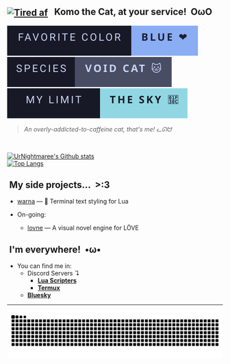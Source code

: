 ## [<img src="./assets/cat.png" width="80" heigth="80" align="center" alt="Tired af">](https://www.instagram.com/reel/C0HxKMBNyvy/)&nbsp;&nbsp;&nbsp;**Komo the Cat, at your service! &nbsp;OωO**

![Favorite Color](./assets/badge-color.svg)&nbsp;&nbsp;![Species](./assets/badge-void-cat.svg)&nbsp;&nbsp;![Sky](./assets/badge-sky.svg)
<br>

>
> *An overly-addicted-to-caffeine cat, that's me! ᓚᘏᗢ*
>

<br>
<div align="top">

[![UrNightmaree's Github stats](https://github-readme-stats.vercel.app/api?username=komothecat&show_icons=true&bg_color=24273a&text_color=cad3f5&icon_color=f5a97f&title_color=8aadf4)](https://github.com/anuraghazra/github-readme-stats)<br>
[![Top Langs](https://github-readme-stats.vercel.app/api/top-langs/?username=komothecat&bg_color=24273a&text_color=cad3f5&icon_color=f5a97f&title_color=8aadf4)](https://github.com/anuraghazra/github-readme-stats)

</div>

## &nbsp;**My side projects... &nbsp;>:3**
* [warna](https://github.com/komothecat/warna) — 🎨 Terminal text styling for Lua

* On-going:
  * [lovne](https://github.com/komothecat/lovne) — A visual novel engine for LÖVE

## &nbsp;**I'm everywhere! &nbsp;•ω•**
* You can find me in:
   * Discord Servers ↴<br>
      * [**Lua Scripters**](https://discord.gg/7wu7ZsW)
      * [**Termux**](https://discord.gg/HXpF69X)
   * [**Bluesky**](https://bsky.app/profile/komothecat.bsky.social)

<hr style="heigth:10px">

<div align="center">
<picture>
  <source media="(prefers-color-scheme: dark)" srcset="https://github.com/komothecat/komothecat/raw/output/github-contribution-grid-snake-dark.svg" />
  <source media="(prefers-color-scheme: light)" srcset="https://github.com/komothecat/komothecat/raw/output/github-contribution-grid-snake.svg" />
  <img alt="github-snake" src="https://github.com/komothecat/komothecat/raw/output/github-contribution-grid-snake.svg" />
</picture>
</div>
